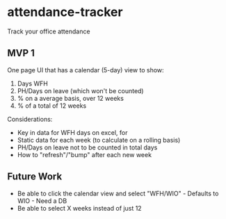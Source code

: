 # attendance-tracker
Track your office attendance

## MVP 1
One page UI that has a calendar (5-day) view to show:
1. Days WFH
2. PH/Days on leave (which won't be counted)
3. % on a average basis, over 12 weeks
4. % of a total of 12 weeks

Considerations:
- Key in data for WFH days on excel, for 
- Static data for each week (to calculate on a rolling basis)
- PH/Days on leave not to be counted in total days
- How to "refresh"/"bump" after each new week

## Future Work
- Be able to click the calendar view and select "WFH/WIO" - Defaults to WIO - Need a DB
- Be able to select X weeks instead of just 12
